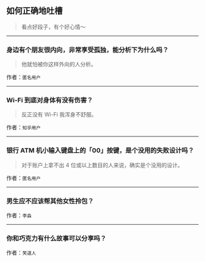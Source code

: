 ## 如何正确地吐槽

> 看点好段子，有个好心情～


 
---

### 身边有个朋友很内向，非常享受孤独，能分析下为什么吗？

> 他就怕被你这样外向的人分析。


作者：`匿名用户`

---

### Wi-Fi 到底对身体有没有伤害？

> 反正没有 Wi-Fi 我浑身不舒服。


作者：`知乎用户`

---

### 银行 ATM 机小输入键盘上的「00」按键，是个没用的失败设计吗？

> 对于账户上拿不出 4 位或以上数目的人来说，确实是个没用的设计。


作者：`匿名用户`

---

### 男生应不应该帮其他女性拎包？

> 


作者：`李淼`

---

### 你和巧克力有什么故事可以分享吗？

> 


作者：`笑道人`